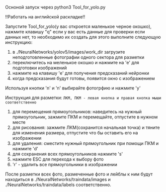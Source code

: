 Осноной запуск через 
python3 Tool_for_yolo.py

!!Работать на английской раскладке!!

Запустите Tool_for_yolo(у вас откроется маленькое черное окошко), нажмите клавишу "q" если у вас есть данные для проверки
если данных нет, то необходимо их создать для этого выполните следующую инструкцию:  
1. в ./NeuralNetworks/yolov5/images/work_dir загрузите неподготовленные фотографии одного сектора для разметки
2. переключитесь на меленькое окошко и нажмите на 'e' для подготовки изображений  
3. нажмите на клавишу 'e' для получения предсказаний нейронки  
4. когда предсказания будут готовы, появится окно с изображением  


Используя кнопки 'n' и 'n' выбирайте фотогрфию и нажмите 'y'


Инструкция для разметки:
`ЛКМ, ПКМ - левая кнопка и правая кнопка мыши соответственно`  
1. для перемещения прямоугольников: наведитесь на нужный прямоугольник, зажмите ПКМ и перемещайте, отпустите в нужном месте
2. для рисования: зажмите ЛКМ(сохранится начальная точка) и тяните для изменения размера, отпустите что бы оставить его на изображении  
3. для удаления: сместите нужный прямоугольник при помощи ПКМ и нажмите 'd'  
4. для сохранения всех прямоугольников нажмите 's'  
5. нажмите ESC для перехода к выбору фото  
6. 'r' - удалить все прямоугольники в изображении  

После разметки всех фото, размеченные фото и лейблы к ним будут находиться в ./NeuralNetworks/traindata/images и ./NeuralNetworks/traindata/labels соответственно.
